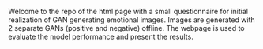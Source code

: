 Welcome to the repo of the html page with a small questionnaire for initial realization of GAN generating emotional images. 
Images are generated with 2 separate GANs (positive and negative) offline. The webpage is used to evaluate the model performance and present the results.
